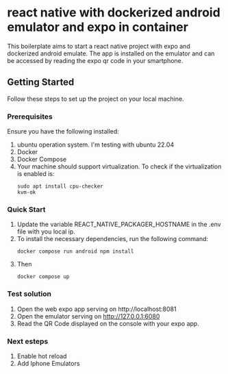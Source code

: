 
# react native with dockerized android emulator and expo in container

This boilerplate aims to start a react native project with expo and dockerized android emulate. The app is installed on the emulator and can be accessed by reading the expo qr code in your smartphone.

## Getting Started

Follow these steps to set up the project on your local machine.

### Prerequisites

Ensure you have the following installed:
1. ubuntu operation system. I'm testing with ubuntu 22.04
2. Docker
3. Docker Compose
4. Your machine should support virtualization. To check if the virtualization is enabled is:
    ```
    sudo apt install cpu-checker
    kvm-ok
    ```

### Quick Start

1. Update the variable REACT_NATIVE_PACKAGER_HOSTNAME in the .env file with you local ip.
2. To install the necessary dependencies, run the following command: 
    ```
    docker compose run android npm install
    ```
3. Then
    ```
    docker compose up
    ```

### Test solution

1. Open the web expo app serving on http://localhost:8081
2. Open the emulator serving on http://127.0.0.1:6080
3. Read the QR Code displayed on the console with your expo app.


### Next esteps
1. Enable hot reload
2. Add Iphone Emulators
